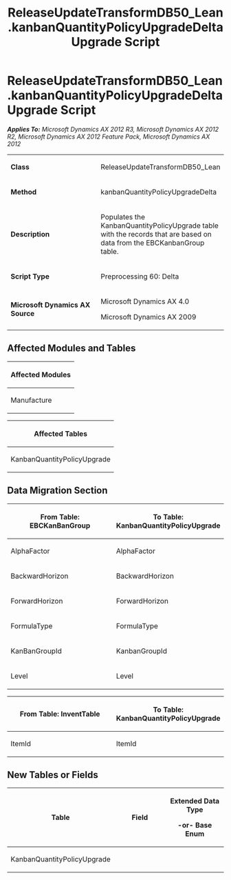 ﻿---
title: ReleaseUpdateTransformDB50_Lean.kanbanQuantityPolicyUpgradeDelta Upgrade Script
TOCTitle: ReleaseUpdateTransformDB50_Lean.kanbanQuantityPolicyUpgradeDelta Upgrade Script
ms:assetid: 26679c61-1502-1cfd-5927-5201353f0fb6
ms:mtpsurl: https://msdn.microsoft.com/en-us/library/JJ685043(v=AX.60)
ms:contentKeyID: 49707243
ms.date: 05/18/2015
mtps_version: v=AX.60
---

# ReleaseUpdateTransformDB50\_Lean.kanbanQuantityPolicyUpgradeDelta Upgrade Script 


_**Applies To:** Microsoft Dynamics AX 2012 R3, Microsoft Dynamics AX 2012 R2, Microsoft Dynamics AX 2012 Feature Pack, Microsoft Dynamics AX 2012_

<table>
<colgroup>
<col style="width: 50%" />
<col style="width: 50%" />
</colgroup>
<tbody>
<tr class="odd">
<td><p><strong>Class</strong></p></td>
<td><p>ReleaseUpdateTransformDB50_Lean</p></td>
</tr>
<tr class="even">
<td><p><strong>Method</strong></p></td>
<td><p>kanbanQuantityPolicyUpgradeDelta</p></td>
</tr>
<tr class="odd">
<td><p><strong>Description</strong></p></td>
<td><p>Populates the KanbanQuantityPolicyUpgrade table with the records that are based on data from the EBCKanbanGroup table.</p></td>
</tr>
<tr class="even">
<td><p><strong>Script Type</strong></p></td>
<td><p>Preprocessing 60: Delta</p></td>
</tr>
<tr class="odd">
<td><p><strong>Microsoft Dynamics AX Source</strong></p></td>
<td><p>Microsoft Dynamics AX 4.0</p>
<p>Microsoft Dynamics AX 2009</p></td>
</tr>
</tbody>
</table>


## Affected Modules and Tables

<table>
<colgroup>
<col style="width: 100%" />
</colgroup>
<thead>
<tr class="header">
<th><p>Affected Modules</p></th>
</tr>
</thead>
<tbody>
<tr class="odd">
<td><p>Manufacture</p></td>
</tr>
</tbody>
</table>


<table>
<colgroup>
<col style="width: 100%" />
</colgroup>
<thead>
<tr class="header">
<th><p>Affected Tables</p></th>
</tr>
</thead>
<tbody>
<tr class="odd">
<td><p>KanbanQuantityPolicyUpgrade</p></td>
</tr>
</tbody>
</table>


## Data Migration Section

<table>
<colgroup>
<col style="width: 50%" />
<col style="width: 50%" />
</colgroup>
<thead>
<tr class="header">
<th><p>From Table: EBCKanBanGroup</p></th>
<th><p>To Table: KanbanQuantityPolicyUpgrade</p></th>
</tr>
</thead>
<tbody>
<tr class="odd">
<td><p>AlphaFactor</p></td>
<td><p>AlphaFactor</p></td>
</tr>
<tr class="even">
<td><p>BackwardHorizon</p></td>
<td><p>BackwardHorizon</p></td>
</tr>
<tr class="odd">
<td><p>ForwardHorizon</p></td>
<td><p>ForwardHorizon</p></td>
</tr>
<tr class="even">
<td><p>FormulaType</p></td>
<td><p>FormulaType</p></td>
</tr>
<tr class="odd">
<td><p>KanBanGroupId</p></td>
<td><p>KanbanGroupId</p></td>
</tr>
<tr class="even">
<td><p>Level</p></td>
<td><p>Level</p></td>
</tr>
</tbody>
</table>


<table>
<colgroup>
<col style="width: 50%" />
<col style="width: 50%" />
</colgroup>
<thead>
<tr class="header">
<th><p>From Table: InventTable</p></th>
<th><p>To Table: KanbanQuantityPolicyUpgrade</p></th>
</tr>
</thead>
<tbody>
<tr class="odd">
<td><p>ItemId</p></td>
<td><p>ItemId</p></td>
</tr>
</tbody>
</table>


## New Tables or Fields

<table>
<colgroup>
<col style="width: 33%" />
<col style="width: 33%" />
<col style="width: 33%" />
</colgroup>
<thead>
<tr class="header">
<th><p>Table</p></th>
<th><p>Field</p></th>
<th><p>Extended Data Type</p>
<p>-or- Base Enum</p></th>
</tr>
</thead>
<tbody>
<tr class="odd">
<td><p>KanbanQuantityPolicyUpgrade</p></td>
<td><p></p></td>
<td><p></p></td>
</tr>
</tbody>
</table>

  


